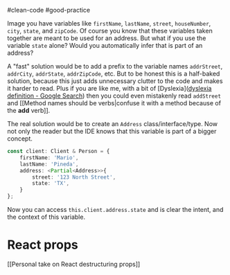 #clean-code  #good-practice 

Image you have variables like `firstName`, `lastName`, `street`, `houseNumber`, `city`, `state`, and `zipCode`. Of course you know that these variables taken together are meant to be used for an address. But what if you use the variable `state` alone? Would you automatically infer that is part of an address? 

A "fast" solution would be to add a prefix to the variable names `addrStreet`, `addrCity`, `addrState`, `addrZipCode`, etc. But to be honest this is a half-baked solution, because this just adds unnecessary clutter to the code and makes it harder to read. Plus if you are like me, with a bit of [Dyslexia]([dyslexia definition - Google Search](https://www.google.com/search?q=dyslexia+definition&oq=dislexia+&gs_lcrp=EgZjaHJvbWUqEAgBEAAYkQIYsQMYgAQYigUyBggAEEUYOTIQCAEQABiRAhixAxiABBiKBTIQCAIQABiRAhixAxiABBiKBTIQCAMQABiRAhixAxiABBiKBTINCAQQABiRAhiABBiKBTIJCAUQABgKGIAEMgkIBhAAGAoYgAQyDAgHEAAYFBiHAhiABDIHCAgQABiABNIBCDQ0ODRqMGo5qAIAsAIB&sourceid=chrome&ie=UTF-8))  then you could even mistakenly read `addStreet` and [[Method names should be verbs|confuse it with a method because of the **add** verb]].


The real solution would be to create an `Address` class/interface/type. Now not only the reader but the IDE knows that this variable is part of a bigger concept. 

```typescript
const client: Client & Person = {
	firstName: 'Mario',
	lastName: 'Pineda',
	address: <Partial<Address>>{
		street: '123 North Street',
		state: 'TX',
	}
};
```

Now you can access `this.client.address.state` and is clear the intent, and the context of this variable.

# React props
[[Personal take on React destructuring props]]

